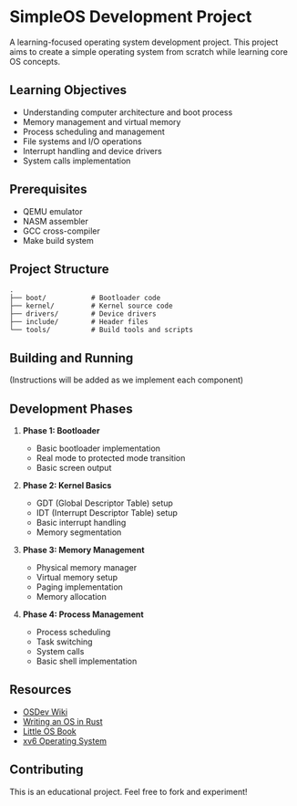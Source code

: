 # SimpleOS Development Project

A learning-focused operating system development project. This project aims to create a simple operating system from scratch while learning core OS concepts.

## Learning Objectives

- Understanding computer architecture and boot process
- Memory management and virtual memory
- Process scheduling and management
- File systems and I/O operations
- Interrupt handling and device drivers
- System calls implementation

## Prerequisites

- QEMU emulator
- NASM assembler
- GCC cross-compiler
- Make build system

## Project Structure

```
.
├── boot/           # Bootloader code
├── kernel/         # Kernel source code
├── drivers/        # Device drivers
├── include/        # Header files
└── tools/          # Build tools and scripts
```

## Building and Running

(Instructions will be added as we implement each component)

## Development Phases

1. **Phase 1: Bootloader**
   - Basic bootloader implementation
   - Real mode to protected mode transition
   - Basic screen output

2. **Phase 2: Kernel Basics**
   - GDT (Global Descriptor Table) setup
   - IDT (Interrupt Descriptor Table) setup
   - Basic interrupt handling
   - Memory segmentation

3. **Phase 3: Memory Management**
   - Physical memory manager
   - Virtual memory setup
   - Paging implementation
   - Memory allocation

4. **Phase 4: Process Management**
   - Process scheduling
   - Task switching
   - System calls
   - Basic shell implementation

## Resources

- [OSDev Wiki](https://wiki.osdev.org/)
- [Writing an OS in Rust](https://os.phil-opp.com/)
- [Little OS Book](https://littleosbook.github.io/)
- [xv6 Operating System](https://pdos.csail.mit.edu/6.828/2019/xv6.html)

## Contributing

This is an educational project. Feel free to fork and experiment! 